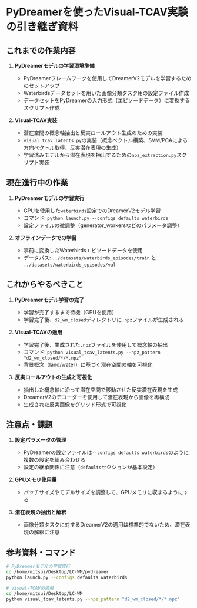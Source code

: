 # PyDreamerを使ったVisual-TCAV実験の引き継ぎ資料

## これまでの作業内容

1. **PyDreamerモデルの学習環境準備**
   - PyDreamerフレームワークを使用してDreamerV2モデルを学習するためのセットアップ
   - Waterbirdsデータセットを用いた画像分類タスク用の設定ファイル作成
   - データセットをPyDreamerの入力形式（エピソードデータ）に変換するスクリプト作成

2. **Visual-TCAV実装**
   - 潜在空間の概念軸抽出と反実ロールアウト生成のための実装
   - `visual_tcav_latents.py`の実装（概念ベクトル構築、SVM/PCAによる方向ベクトル取得、反実潜在表現の生成）
   - 学習済みモデルから潜在表現を抽出するための`npz_extraction.py`スクリプト実装

## 現在進行中の作業

1. **PyDreamerモデルの学習実行**
   - GPUを使用した`waterbirds`設定でのDreamerV2モデル学習
   - コマンド: `python launch.py --configs defaults waterbirds`
   - 設定ファイルの微調整（generator_workersなどのパラメータ調整）

2. **オフラインデータでの学習**
   - 事前に変換したWaterbirdsエピソードデータを使用
   - データパス: `../datasets/waterbirds_episodes/train` と `../datasets/waterbirds_episodes/val`

## これからやるべきこと

1. **PyDreamerモデル学習の完了**
   - 学習が完了するまで待機（GPUを使用）
   - 学習完了後、`d2_wm_closed`ディレクトリに`.npz`ファイルが生成される

2. **Visual-TCAVの適用**
   - 学習完了後、生成された`.npz`ファイルを使用して概念軸の抽出
   - コマンド: `python visual_tcav_latents.py --npz_pattern "d2_wm_closed/*/*.npz"`
   - 背景概念（land/water）に基づく潜在空間の軸を可視化

3. **反実ロールアウトの生成と可視化**
   - 抽出した概念軸に沿って潜在空間で移動させた反実潜在表現を生成
   - DreamerV2のデコーダーを使用して潜在表現から画像を再構成
   - 生成された反実画像をグリッド形式で可視化

## 注意点・課題

1. **設定パラメータの管理**
   - PyDreamerの設定ファイルは`--configs defaults waterbirds`のように複数の設定を組み合わせる
   - 設定の継承関係に注意（`defaults`セクションが基本設定）

2. **GPUメモリ使用量**
   - バッチサイズやモデルサイズを調整して、GPUメモリに収まるようにする

3. **潜在表現の抽出と解釈**
   - 画像分類タスクに対するDreamerV2の適用は標準的でないため、潜在表現の解釈に注意

## 参考資料・コマンド

```bash
# PyDreamerモデルの学習実行
cd /home/mitsui/Desktop/LC-WM/pydreamer
python launch.py --configs defaults waterbirds

# Visual-TCAVの適用
cd /home/mitsui/Desktop/LC-WM
python visual_tcav_latents.py --npz_pattern "d2_wm_closed/*/*.npz"
```